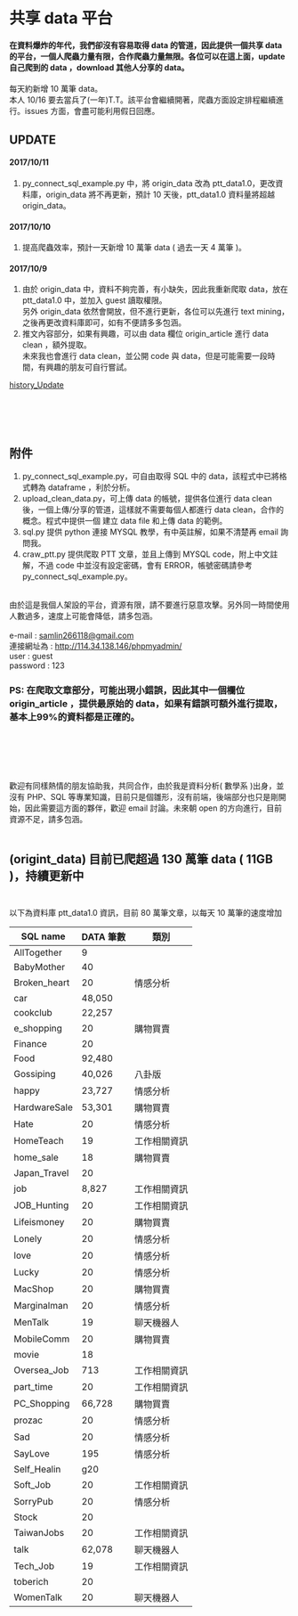 # 共享 data 平台

#### 在資料爆炸的年代，我們卻沒有容易取得 data 的管道，因此提供一個共享 data 的平台，一個人爬蟲力量有限，合作爬蟲力量無限。各位可以在這上面，update 自己爬到的 data ，download 其他人分享的 data。<br>
每天約新增 10 萬筆 data。<br>
本人 10/16 要去當兵了(一年)T.T。該平台會繼續開著，爬蟲方面設定排程繼續進行。issues 方面，會盡可能利用假日回應。<br>
<!--資料科學家是當今最紅的職業，根據 CareerCast.com 網站，2016 best job is data scientist。
問題是，要如何成為資料科學家？資料取得不易，沒資料幾乎不可能成為資料科學家，，，，，，，，， -->

## UPDATE
#### 2017/10/11
1. py_connect_sql_example.py 中，將 origin_data 改為 ptt_data1.0，更改資料庫，origin_data 將不再更新，預計 10 天後，ptt_data1.0 資料量將超越 origin_data。<br>
#### 2017/10/10
1. 提高爬蟲效率，預計一天新增 10 萬筆 data ( 過去一天 4 萬筆 )。<br>
#### 2017/10/9 
1. 由於 origin_data 中，資料不夠完善，有小缺失，因此我重新爬取 data，放在 ptt_data1.0 中，並加入 guest 讀取權限。<br>
   另外 origin_data 依然會開放，但不進行更新，各位可以先進行 text mining，之後再更改資料庫即可，如有不便請多多包涵。
2. 推文內容部分，如果有興趣，可以由 data 欄位 origin_article 進行 data clean ，額外提取。<br>
   未來我也會進行 data clean，並公開 code 與 data，但是可能需要一段時間，有興趣的朋友可自行嘗試。


[history_Update](https://github.com/f496328mm/Crawler_and_Share/blob/master/history_Update.md)<br><br><br><br><br>

<!--
## 2017/10/3 
公開密碼，權限為：可自由取得 SQL 中的 data，該程式中已將格式轉為 dataframe ，利於分析。-->


## 附件
1. py_connect_sql_example.py，可自由取得 SQL 中的 data，該程式中已將格式轉為 dataframe ，利於分析。
2. upload_clean_data.py，可上傳 data 的帳號，提供各位進行 data clean 後，一個上傳/分享的管道，這樣就不需要每個人都進行 data clean，合作的概念。程式中提供一個 建立 data file 和上傳 data 的範例。
3. sql.py 提供 python 連接 MYSQL 教學，有中英註解，如果不清楚再 email 詢問我。
4. craw_ptt.py 提供爬取 PTT 文章，並且上傳到 MYSQL code，附上中文註解，不過 code 中並沒有設定密碼，會有 ERROR，帳號密碼請參考 py_connect_sql_example.py。
<br><br>


由於這是我個人架設的平台，資源有限，請不要進行惡意攻擊。另外同一時間使用人數過多，速度上可能會降低，請多包涵。<br><br>
e-mail : samlin266118@gmail.com <br>
連接網址為 : http://114.34.138.146/phpmyadmin/ <br>
user : guest <br>
password : 123 <br>
### PS: 在爬取文章部分，可能出現小錯誤，因此其中一個欄位 origin_article ，提供最原始的 data，如果有錯誤可額外進行提取，基本上99%的資料都是正確的。
<br><br><br><br><br>
歡迎有同樣熱情的朋友協助我，共同合作，由於我是資料分析( 數學系 )出身，並沒有 PHP、SQL 等專業知識，目前只是個雛形，沒有前端，後端部分也只是剛開始，因此需要這方面的夥伴，歡迎 email 討論。未來朝 open 的方向進行，目前資源不足，請多包涵。
<br><br>
<!--匯出請選擇 "test" 樣板，將會匯出所有 data ， csv 檔， big 5 編碼 -->


##  (origint_data) 目前已爬超過 130 萬筆 data ( 11GB )，持續更新中<br><br>
以下為資料庫 ptt_data1.0 資訊，目前 80 萬筆文章，以每天 10 萬筆的速度增加

|SQL name|DATA 筆數|類別|
|--------|----|-|
|AllTogether|9||
|BabyMother|40||
|Broken_heart|20|情感分析|
|car|48,050||
|cookclub|22,257||
|e_shopping|20|購物買賣|
|Finance|20||
|Food|92,480||
|Gossiping|40,026|八卦版|
|happy|23,727|情感分析|
|HardwareSale|53,301|購物買賣|
|Hate|20|情感分析|
|HomeTeach|19|工作相關資訊|
|home_sale|18|購物買賣|
|Japan_Travel|20||
|job|8,827|工作相關資訊|
|JOB_Hunting|20|工作相關資訊|
|Lifeismoney|20|購物買賣|
|Lonely|20|情感分析|
|love|20|情感分析|
|Lucky|20|情感分析|
|MacShop|20|購物買賣|
|Marginalman|20|情感分析|
|MenTalk|19|聊天機器人|
|MobileComm|20|購物買賣|
|movie|18||
|Oversea_Job|713|工作相關資訊|
|part_time|20|工作相關資訊|
|PC_Shopping|66,728|購物買賣|
|prozac|20|情感分析|
|Sad|20|情感分析|
|SayLove|195|情感分析|
|Self_Healin|g20||
|Soft_Job|20|工作相關資訊|
|SorryPub|20|情感分析|
|Stock|20||
|TaiwanJobs|20|工作相關資訊|
|talk|62,078|聊天機器人|
|Tech_Job|19|工作相關資訊|
|toberich|20||
|WomenTalk|20|聊天機器人|







